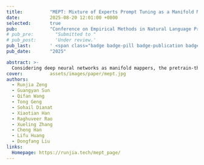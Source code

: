 ```yaml
---
title:          "MEPT: Mixture of Experts Prompt Tuning as a Manifold Mapper"
date:           2025-08-20 12:01:00 +0800
selected:       true
pub:            "Conference on Empirical Methods in Natural Language Processing"
# pub_pre:        "Submitted to "
# pub_post:       'Under review.'
pub_last:       ' <span class="badge badge-pill badge-publication badge-success">EMNLP</span>'
pub_date:       "2025"

abstract: >-
  Considering deep neural networks as manifold mappers, the pretrain-then-fine-tune paradigm is a two-stage process: pretrain builds a broad knowledge base, and fine-tune adjusts parameters to activate specific neural pathways aligning with the target manifold. While prior fine-tuning approaches show success, their rigid parameter space limits dynamic pathway activation, making them less adaptable to diverse and evolving data. In this view, we propose Mixture of Expert Prompt Tuning (MEPT), an effective and efficient manifold-mapping framework that leverages multiple prompt experts to adaptively learn diverse and non-stationary data distributions.
cover:          assets/images/paper/mept.jpg
authors:
  - Runjia Zeng
  - Guangyan Sun
  - Qifan Wang
  - Tong Geng
  - Sohail Dianat
  - Xiaotian Han
  - Raghuveer Rao
  - Xueling Zhang
  - Cheng Han
  - Lifu Huang
  - Dongfang Liu
links:
  Homepage: https://runjia.tech/mept_page/
---
```

